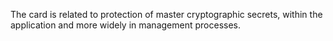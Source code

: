 The card is related to protection of master cryptographic secrets, within the application and more widely in management processes.
